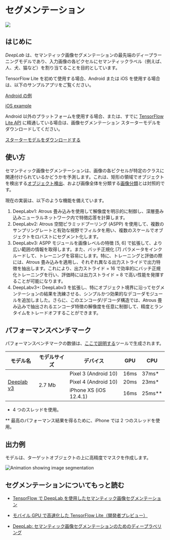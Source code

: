 # セグメンテーション

<img src="../images/segmentation.png" class="attempt-right">

## はじめに

*DeepLab* は、セマンティック画像セグメンテーションの最先端のディープラーニングモデルであり、入力画像の各ピクセルにセマンティックラベル（例えば、人、犬、猫など）を割り当てることを目的としています。

TensorFlow Lite を初めて使用する場合、Android または iOS を使用する場合は、以下のサンプルアプリをご覧ください。

<a class="button button-primary" href="https://github.com/tensorflow/examples/tree/master/lite/examples/image_segmentation/android">Android の例</a>

<a class="button button-primary" href="https://github.com/tensorflow/examples/tree/master/lite/examples/image_segmentation/ios">iOS example</a>

Android 以外のプラットフォームを使用する場合、または、すでに <a href="https://www.tensorflow.org/api_docs/python/tf/lite">TensorFlow Lite API</a> に精通している場合は、画像セグメンテーション スターターモデルをダウンロードしてください。

<a class="button button-primary" href="https://tfhub.dev/tensorflow/lite-model/deeplabv3/1/metadata/2?lite-format=tflite">スターターモデルをダウンロードする</a>

## 使い方

セマンティック画像セグメンテーションは、画像の各ピクセルが特定のクラスに関連付けられているかどうかを予測します。これは、矩形の領域でオブジェクトを検出する<a href="../object_detection/overview.md">オブジェクト検出</a>、および画像全体を分類する<a href="../image_classification/overview.md">画像分類</a>とは対照的です。

現在の実装は、以下のような機能を備えています。

<ol>
  <li>DeepLabv1: Atrous 畳み込みを使用して解像度を明示的に制御し、深層畳み込みニューラルネットワーク内で特徴応答を計算します。</li>
  <li>DeepLabv2: Atrous 空間ピラミッドプーリング (ASPP) を使用して、複数のサンプリングレートと有効な視野でフィルタを用い、複数のスケールでオブジェクトをロバストにセグメント化します。</li>
  <li>DeepLabv3: ASPP モジュールを画像レベルの特徴 [5, 6] で拡張して、より広い範囲の情報を取得します。また、バッチ正規化 [7] パラメータをインクルードして、トレーニングを容易にします。特に、トレーニングと評価の際には、Atrous 畳み込みを適用し、それぞれ異なる出力ストライドで出力特徴を抽出します。これにより、出力ストライド = 16 で効率的にバッチ正規化トレーニングを行い、評価時には出力ストライド = 8 で高い性能を発揮することが可能になります。</li>
  <li>DeepLabv3+: DeepLabv3 を拡張し、特にオブジェクト境界に沿ってセグメンテーションの結果を洗練させる、シンプルかつ効果的なデコーダモジュールを追加しました。さらに、このエンコーダ/デコーダ構造では、Atrous 畳み込みで抽出されるエンコーダ特徴の解像度を任意に制御して、精度とランタイムをトレードオフすることができます。</li>
</ol>

## パフォーマンスベンチマーク

パフォーマンスベンチマークの数値は、[ここで説明する](https://www.tensorflow.org/lite/performance/benchmarks)ツールで生成されます。

<table>
  <thead>
    <tr>
      <th>モデル名</th>
      <th>モデルサイズ</th>
      <th>デバイス</th>
      <th>GPU</th>
      <th>CPU</th>
    </tr>
  </thead>
  <tr>
    <td rowspan="3"><a href="https://tfhub.dev/tensorflow/lite-model/deeplabv3/1/metadata/2?lite-format=tflite">Deeplab v3</a></td>
    <td rowspan="3">       2.7 Mb</td>
    <td>Pixel 3 (Android 10)</td>
    <td>16ms</td>
    <td>37ms*</td>
  </tr>
   <tr>
     <td>Pixel 4 (Android 10)</td>
    <td>20ms</td>
    <td>23ms*</td>
  </tr>
   <tr>
     <td>iPhone XS (iOS 12.4.1)</td>
     <td>16ms</td>
    <td>25ms**</td>
  </tr>
</table>

* 4 つのスレッドを使用。

** 最高のパフォーマンス結果を得るために、iPhone では 2 つのスレッドを使用。

## 出力例

モデルは、ターゲットオブジェクトの上に高精度でマスクを作成します。

 <img alt="Animation showing image segmentation" src="https://github.com/tensorflow/docs-l10n/blob/master/site/ja/lite/models/segmentation/images/segmentation.gif?raw=true" class="">

## セグメンテーションについてもっと読む

<ul>
  <li><p data-md-type="paragraph"><a href="https://ai.googleblog.com/2018/03/semantic-image-segmentation-with.html">TensorFlow で DeepLab を使用したセマンティック画像セグメンテーション</a></p></li>
  <li><p data-md-type="paragraph"><a href="https://medium.com/tensorflow/tensorflow-lite-now-faster-with-mobile-gpus-developer-preview-e15797e6dee7">モバイル GPU で高速化した TensorFlow Lite（開発者プレビュー）</a></p></li>
  <li><p data-md-type="paragraph"><a href="https://github.com/tensorflow/models/tree/master/research/deeplab">DeepLab: セマンティック画像セグメンテーションのためのディープラベリング</a></p></li>
</ul>
